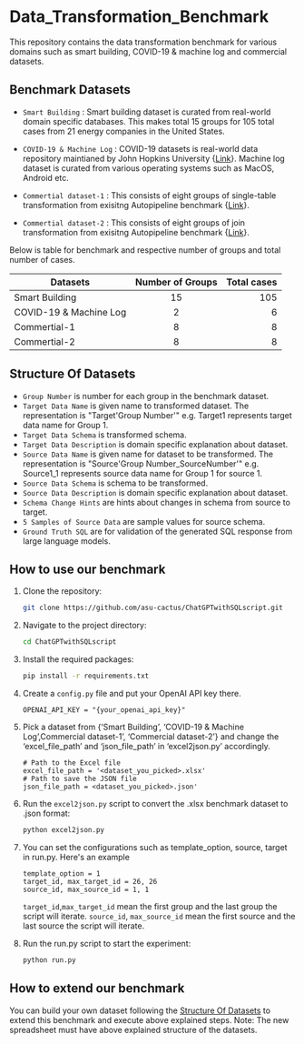 # Data_Transformation_Benchmark
This repository contains the data transformation benchmark for various domains such as smart building, COVID-19 & machine log and commercial datasets. 
## Benchmark Datasets
- `Smart Building` : Smart building dataset is curated from real-world domain specific databases. This makes total 15 groups for 105 total cases from 21 energy companies in the United States.

- `COVID-19 & Machine Log` : COVID-19 datasets is real-world data repository maintianed by John Hopkins University {[Link](csse_covid_19_data)}. Machine log dataset is curated from various operating systems such as MacOS, Android etc. 

- `Commertial dataset-1` : This consists of eight groups of single-table transformation from exisitng Autopipeline benchmark {[Link](https://gitlab.com/jwjwyoung/autopipeline-benchmarks/-/tree/main/commercial-pipelines?ref_type=heads)}.

- `Commertial dataset-2` :  This consists of eight groups of join transformation from exisitng Autopipeline benchmark {[Link](https://gitlab.com/jwjwyoung/autopipeline-benchmarks/-/tree/main/commercial-pipelines?ref_type=heads)}. 

Below is table for benchmark and respective number of groups and total number of cases.

| Datasets      | Number of Groups | Total cases |
| ------------- |:-------------:| -----:|
| Smart Building      | 15 | 105 |
| COVID-19 & Machine Log      | 2      |  6 |
| Commertial-1 | 8    |    8 |
| Commertial-2 | 8    |    8 |

## Structure Of Datasets

- `Group Number` is number for each group in the benchmark dataset. 
- `Target Data Name` is given name to transformed dataset. The representation is "Target'Group Number'" e.g. Target1 represents target data name for Group 1.
- `Target Data Schema` is transformed schema. 
- `Target Data Description` is domain specific explanation about dataset. 
- `Source Data Name` is given name for dataset to be transformed. The representation is "Source'Group Number_SourceNumber'" e.g. Source1_1 represents source data name for Group 1 for source 1. 
- `Source Data Schema` is schema to be transformed. 
- `Source Data Description` is domain specific explanation about dataset. 
- `Schema Change Hints` are hints about changes in schema from source to target. 
- `5 Samples of Source Data` are sample values for source schema.
- `Ground Truth SQL` are for validation of the generated SQL response from large language models.  




## How to use our benchmark
1. Clone the repository:
    ```bash
    git clone https://github.com/asu-cactus/ChatGPTwithSQLscript.git
    ```
2. Navigate to the project directory:
    ```bash
    cd ChatGPTwithSQLscript
    ```
3. Install the required packages:
    ```bash
    pip install -r requirements.txt
    ```
4. Create a `config.py` file and put your OpenAI API key there.
    ```
    OPENAI_API_KEY = "{your_openai_api_key}"
    ```
5. Pick a dataset from {‘Smart Building’, ‘COVID-19 & Machine Log’,Commercial dataset-1’, ‘Commercial dataset-2’} and change the ‘excel_file_path’ and ‘json_file_path’ in ‘excel2json.py’ accordingly.
    ```
    # Path to the Excel file
    excel_file_path = '<dataset_you_picked>.xlsx'
    # Path to save the JSON file
    json_file_path = <dataset_you_picked>.json'
    ```
6. Run the `excel2json.py` script to convert the .xlsx benchmark dataset to .json format:
    ```bash
    python excel2json.py
    ```
7. You can set the configurations such as template_option, source, target in run.py. Here's an example
    ```
    template_option = 1
    target_id, max_target_id = 26, 26
    source_id, max_source_id = 1, 1
    ```

    `target_id`,`max_target_id` mean the first group and the last group the script will iterate.
    `source_id`, `max_source_id` mean the first source and the last source the script will iterate.
8. Run the run.py script to start the experiment:
    ```bash
    python run.py
    ```


## How to extend our benchmark
You can build your own dataset following the [Structure Of Datasets](#structure-of-datasets) to extend this benchmark and execute above explained steps. 
Note: The new spreadsheet must have above explained structure of the datasets. 
